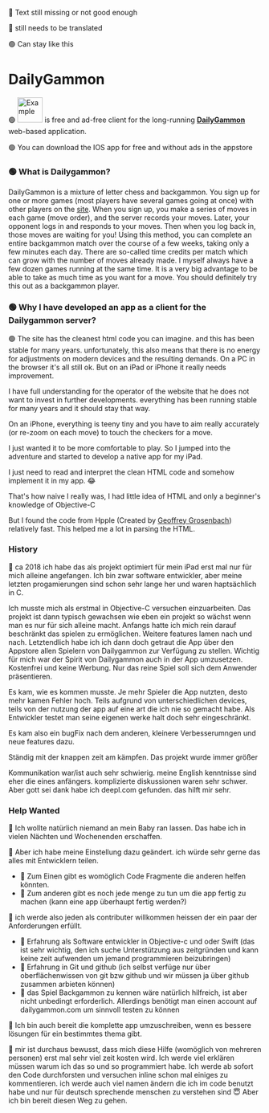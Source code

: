 
🔴 Text still missing or not good enough

🔵 still needs to be translated

🟢 Can stay like this

# DailyGammon

🟢 <img src="https://hape42.de/hape42/Bilder/Apps/DailyGammon/AppIcon.png" alt="Example" width="50" height="50"> is free and ad-free client for the long-running [**DailyGammon**](http://dailygammon.com/help/#DG)  web-based application. 

🟢 You can download the IOS app for free and without ads in the appstore
      <a href="https://apps.apple.com/us/app/dailygammon/id1449956942?l=de&ls=1">
        <img class="AppleDownload" src="https://hape42.de/hape42/Bilder/Download.svg" alt="">
      </a>

### 🟢 What is Dailygammon?

DailyGammon is a mixture of letter chess and backgammon. You sign up for one or more games (most players have several games going at once) with other players on the [site](http://dailygammon.com/). When you sign up, you make a series of moves in each game (move order), and the server records your moves. Later, your opponent logs in and responds to your moves. Then when you log back in, those moves are waiting for you! Using this method, you can complete an entire backgammon match over the course of a few weeks, taking only a few minutes each day. There are so-called time credits per match which can grow with the number of moves already made. I myself always have a few dozen games running at the same time. It is a very big advantage to be able to take as much time as you want for a move. You should definitely try this out as a backgammon player. 



### 🟢 Why I have developed an app as a client for the Dailygammon server?
🟢 The site has the cleanest html code you can imagine. and this has been stable for many years. unfortunately, this also means that there is no energy for adjustments on modern devices and the resulting demands. On a PC in the browser it's all still ok. But on an iPad or iPhone it really needs improvement. 

I have full understanding for the operator of the website that he does not want to invest in further developments. everything has been running stable for many years and it should stay that way.

On an iPhone, everything is teeny tiny and you have to aim really accurately (or re-zoom on each move) to touch the checkers for a move.

I just wanted it to be more comfortable to play. So I jumped into the adventure and started to develop a native app for my iPad.

I just need to read and interpret the clean HTML code and somehow implement it in my app. 😂

That's how naive I really was, I had little idea of HTML and only a beginner's knowledge of Objective-C

But I found the code from Hpple (Created by [Geoffrey Grosenbach](http://topfunky.com)) relatively fast. This helped me a lot in parsing the HTML.


 ### History  
 🔵 ca 2018 ich habe das als projekt optimiert für mein iPad erst mal nur für mich alleine angefangen. Ich bin zwar software entwickler, aber meine letzten progamierungen sind schon sehr lange her und waren haptsächlich in C.
 
 Ich musste mich als erstmal in Objective-C versuchen einzuarbeiten. Das projekt ist dann typisch gewachsen wie eben ein projekt so wächst wenn man es nur für sich alleine macht. Anfangs hatte ich mich rein darauf beschränkt das spielen zu ermöglichen. Weitere features lamen nach und nach. Letztendlich habe ich ich dann doch getraut die App über den Appstore allen Spielern von Dailygammon zur Verfügung zu stellen. Wichtig für mich war der Spirit von Dailygammon auch in der App umzusetzen. Kostenfrei und keine Werbung. Nur das reine Spiel soll sich dem Anwender präsentieren.
 
Es kam, wie es kommen musste. Je mehr Spieler die App nutzten, desto mehr kamen Fehler hoch. Teils aufgrund von unterschiedlichen devices, teils von der nutzung der app auf eine art die ich nie so gemacht habe. Als Entwickler testet man seine eigenen werke halt doch sehr eingeschränkt.

Es kam also ein bugFix nach dem anderen, kleinere Verbesserumngen und neue features dazu.

Ständig mit der knappen zeit am kämpfen. Das projekt wurde immer größer

Kommunikation war/ist auch sehr schwierig. meine English kenntnisse sind eher die eines anfängers. komplizierte diskussionen waren sehr schwer. Aber gott sei dank habe ich deepl.com gefunden. das hilft mir sehr.

### Help Wanted

🔵 Ich wollte natürlich niemand an mein Baby ran lassen. Das habe ich in vielen Nächten und Wochenenden erschaffen.

🔵 Aber ich habe meine Einstellung dazu geändert. ich würde sehr gerne das alles mit Entwicklern teilen.

* 🔵 Zum Einen gibt es womöglich Code Fragmente die anderen helfen könnten.
* 🔵 Zum anderen gibt es noch jede menge zu tun um die app fertig zu machen (kann eine app überhaupt fertig werden?)
 
🔵 ich werde also jeden als contributer willkommen heissen der ein paar der Anforderungen erfüllt.
* 🔵 Erfahrung als Software entwickler in Objective-c und oder Swift (das ist sehr wichtig, den ich suche Unterstützung aus zeitgründen und kann keine zeit aufwenden um jemand programmieren beizubringen)
* 🔵 Erfahrung in Git und github (ich selbst verfüge nur über oberflächenwissen von git bzw github und wir müssen ja über github zusammen arbieten können)
* 🔵 das Spiel Backgammon zu kennen wäre natürlich hilfreich, ist aber nicht unbedingt erforderlich. Allerdings benötigt man einen account auf dailygammon.com um sinnvoll testen zu können

🔵 Ich bin auch bereit die komplette app umzuschreiben, wenn es bessere lösungen für ein bestimmtes thema gibt.

🔵 mir ist durchaus bewusst, dass mich diese Hilfe (womöglich von mehreren personen) erst mal sehr viel zeit kosten wird. Ich werde viel erklären müssen warum ich das so und so programmiert habe. Ich werde ab sofort den Code durchforsten und versuchen inline schon mal einiges zu kommentieren. ich werde auch viel namen ändern die ich im code benutzt habe und nur für deutsch sprechende menschen zu verstehen sind 😇
Aber ich bin bereit diesen Weg zu gehen. 
 

